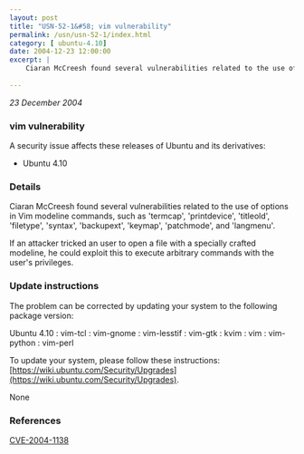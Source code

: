 ```yaml
---
layout: post
title: "USN-52-1&#58; vim vulnerability"
permalink: /usn/usn-52-1/index.html
category: [ ubuntu-4.10]
date: 2004-12-23 12:00:00
excerpt: |
    Ciaran McCreesh found several vulnerabilities related to the use of options in Vim modeline commands, such as &#39;termcap&#39;, &#39;printdevice&#39;, &#39;titleold&#39;, &#39;filetype&#39;, &#39;syntax&#39;, &#39;backupext&#39;, &#39;keymap&#39;, &#39;patchmode&#39;, and &#39;langmenu&#39;.
    
--- 
```

 
 

*23 December 2004*

### vim vulnerability

A security issue affects these releases of Ubuntu and its derivatives:

* Ubuntu 4.10

### Details

Ciaran McCreesh found several vulnerabilities related to the use of options in Vim modeline commands, such as &#39;termcap&#39;, &#39;printdevice&#39;, &#39;titleold&#39;, &#39;filetype&#39;, &#39;syntax&#39;, &#39;backupext&#39;, &#39;keymap&#39;, &#39;patchmode&#39;, and &#39;langmenu&#39;.

If an attacker tricked an user to open a file with a specially crafted modeline, he could exploit this to execute arbitrary commands with the user&#39;s privileges.

### Update instructions

The problem can be corrected by updating your system to the following package version:

Ubuntu 4.10
 : vim-tcl 
 : vim-gnome 
 : vim-lesstif 
 : vim-gtk 
 : kvim 
 : vim 
 : vim-python 
 : vim-perl 

To update your system, please follow these instructions: [https://wiki.ubuntu.com/Security/Upgrades](https://wiki.ubuntu.com/Security/Upgrades).

None

### References

 
 [CVE-2004-1138](http://people.ubuntu.com/~ubuntu-security/cve/CVE-2004-1138)
 

